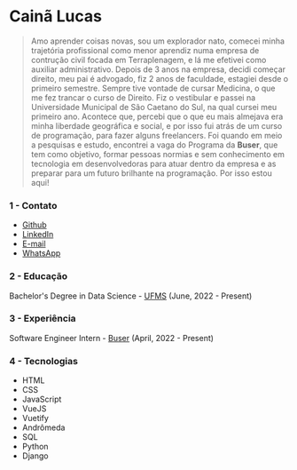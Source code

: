 # Cainã Lucas
> Amo aprender coisas novas, sou um explorador nato, comecei minha trajetória profissional como menor aprendiz numa empresa de contrução civil focada em Terraplenagem, e lá me efetivei como auxiliar administrativo. Depois de 3 anos na empresa, decidi começar direito, meu pai é advogado, fiz 2 anos de faculdade, estagiei desde o primeiro semestre. Sempre tive vontade de cursar Medicina, o que me fez trancar o curso de Direito. Fiz o vestibular e passei na Universidade Municipal de São Caetano do Sul, na qual cursei meu primeiro ano. Acontece que, percebi que o que eu mais almejava era minha liberdade geográfica e social, e por isso fui atrás de um curso de programação, para fazer alguns freelancers. Foi quando em meio a pesquisas e estudo, encontrei a vaga do Programa da <strong>Buser</strong>, que tem como objetivo, formar pessoas normias e sem conhecimento em tecnologia em desenvolvedoras para atuar dentro da empresa e as preparar para um futuro brilhante na programação. Por isso estou aqui!
### 1 - Contato

* [Github](https://github.com/cainlucas)
* [LinkedIn](https://www.linkedin.com/in/cainlucas/)
* [E-mail](mailto:cainam1@hotmail.com)
* [WhatsApp](https://wa.me/5511992560660)

### 2 - Educação

Bachelor's Degree in Data Science - [UFMS](https://www.ufms.br//) (June, 2022 - Present)

### 3 - Experiência

Software Engineer Intern - [Buser](https://www.buser.com.br) (April, 2022 - Present)

### 4 - Tecnologias

* HTML
* CSS
* JavaScript
* VueJS
* Vuetify
* Andrômeda
* SQL
* Python
* Django
